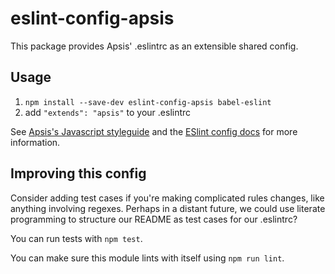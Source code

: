 # eslint-config-apsis

This package provides Apsis' .eslintrc as an extensible shared config.

## Usage

1. `npm install --save-dev eslint-config-apsis babel-eslint `
2. add `"extends": "apsis"` to your .eslintrc

See [Apsis's Javascript styleguide](https://github.com/ApsisInternational/javascript) and
the [ESlint config docs](http://eslint.org/docs/user-guide/configuring#extending-configuration-files)
for more information.

## Improving this config

Consider adding test cases if you're making complicated rules changes, like
anything involving regexes. Perhaps in a distant future, we could use literate
programming to structure our README as test cases for our .eslintrc?

You can run tests with `npm test`.

You can make sure this module lints with itself using `npm run lint`.
